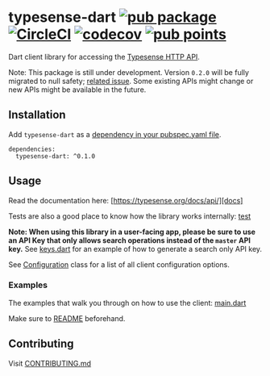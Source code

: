# typesense-dart [![pub package][pubShield]][package] [![CircleCI][CircleCIShield]][CircleCI] [![codecov][codecovBadge]][codecov] [![pub points][pubScoreBadge]][pubScore]

Dart client library for accessing the [Typesense HTTP API][typesense].

Note: This package is still under development. Version `0.2.0` will be fully migrated to null safety; [related issue][nnbd]. Some existing APIs might change or new APIs might be available in the future.

## Installation

Add `typesense-dart` as a [dependency in your pubspec.yaml file](https://flutter.dev/using-packages/).

```@yaml
dependencies:
  typesense-dart: ^0.1.0
```

## Usage

Read the documentation here: [https://typesense.org/docs/api/][docs]

Tests are also a good place to know how the library works internally: [test](test)

**Note: When using this library in a user-facing app, please be sure to use an API Key that only allows search operations instead of the `master` API key.** See [keys.dart](example/console-simple/bin/keys.dart) for an example of how to generate a search only API key.

See [Configuration](lib/src/configuration.dart) class for a list of all client configuration options.

### Examples

The examples that walk you through on how to use the client: [main.dart](example/console-simple/bin/main.dart)

Make sure to [README](example/console-simple/README.md) beforehand.

## Contributing

Visit [CONTRIBUTING.md](CONTRIBUTING.md)

[nnbd]: https://github.com/typesense/typesense-dart/issues/37
[docs]: https://typesense.org/docs/api/
[pubShield]: https://img.shields.io/pub/v/typesense-dart.svg
[package]: https://pub.dev/packages/typesense-dart
[CircleCIShield]: https://circleci.com/gh/typesense/typesense-dart.svg?style=shield
[CircleCI]: https://circleci.com/gh/typesense/typesense-dart
[codecovBadge]: https://codecov.io/gh/typesense/typesense-dart/branch/master/graph/badge.svg?token=UV6MPDKS07
[codecov]: https://codecov.io/gh/typesense/typesense-dart
[pubScoreBadge]: https://badges.bar/typesense-dart/pub%20points
[pubScore]: https://pub.dev/packages/typesense-dart/score
[typesense]: https://github.com/typesense/typesense
